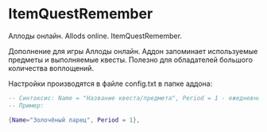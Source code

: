 # ItemQuestRemember
Аллоды онлайн. Allods online. ItemQuestRemember.

Дополнение для игры Аллоды онлайн.
Аддон запоминает используемые предметы и выполняемые квесты. Полезно для обладателей большого количества воплощений.

Настройки производятся в файле config.txt в папке аддона:
```lua
-- Синтаксис: Name = "Название квеста/предмета", Period = 1 - ежедневно, 7 - еженедельно
-- Пример:

{Name="Золочёный ларец", Period = 1}, 
